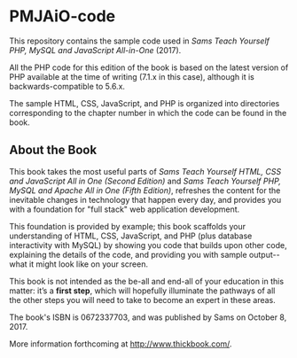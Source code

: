 # PMJAiO-code

This repository contains the sample code used in *Sams Teach Yourself PHP, MySQL and JavaScript All-in-One* (2017). 

All the PHP code for this edition of the book is based on the latest version of PHP available at the time of writing (7.1.x in this case), although it is backwards-compatible to 5.6.x.

The sample HTML, CSS, JavaScript, and PHP is organized into directories corresponding to the chapter number in which the code can be found in the book.

## About the Book

This book takes the most useful parts of *Sams Teach Yourself HTML, CSS and JavaScript All in One (Second Edition)* and *Sams Teach Yourself PHP, MySQL and Apache All in One (Fifth Edition)*, refreshes the content for the inevitable changes in technology that happen every day, and provides you with a foundation for "full stack" web application development.

This foundation is provided by example; this book scaffolds your understanding of HTML, CSS, JavaScript, and PHP (plus database interactivity with MySQL) by showing you code that builds upon other code, explaining the details of the code, and providing you with sample output--what it might look like on your screen.

This book is not intended as the be-all and end-all of your education in this matter: it’s a **first step**, which will hopefully illuminate the pathways of all the other steps you will need to take to become an expert in these areas.

The book's ISBN is 0672337703, and was published by Sams on October 8, 2017.

More information forthcoming at http://www.thickbook.com/.
